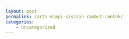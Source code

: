 ```yaml
---
layout: post
permalink: /arti-mimpi-sisiran-rambut-rontok/
categories:
    - Uncategorized
---
```


